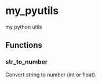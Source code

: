 # my_pyutils

my python utils

## Functions

### str_to_number

Convert string to number (int or float).
